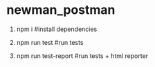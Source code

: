 # newman_postman

1. npm i #install dependencies

2. npm run test #run tests

3. npm run test-report #run tests + html reporter
